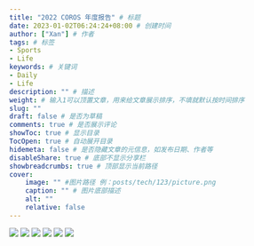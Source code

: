 ```yaml
---
title: "2022 COROS 年度报告" # 标题
date: 2023-01-02T06:24:24+08:00 # 创建时间
author: ["Xan"] # 作者
tags: # 标签
- Sports
- Life
keywords: # 关键词
- Daily
- Life
description: "" # 描述
weight: # 输入1可以顶置文章，用来给文章展示排序，不填就默认按时间排序
slug: ""
draft: false # 是否为草稿
comments: true # 是否展示评论
showToc: true # 显示目录
TocOpen: true # 自动展开目录
hidemeta: false # 是否隐藏文章的元信息，如发布日期、作者等
disableShare: true # 底部不显示分享栏
showbreadcrumbs: true # 顶部显示当前路径
cover:
    image: "" #图片路径 例：posts/tech/123/picture.png
    caption: "" # 图片底部描述
    alt: ""
    relative: false
---
```


![](https://bu.dusays.com/2023/01/02/63b20a926b0da.jpg)
![](https://bu.dusays.com/2023/01/02/63b20ade75dac.jpg)
![](https://bu.dusays.com/2023/01/02/63b20b16ed84f.jpg)
![](https://bu.dusays.com/2023/01/02/63b20b456d79f.jpg)
![](https://bu.dusays.com/2023/01/02/63b20b523cf25.jpg)
![](https://bu.dusays.com/2023/01/02/63b209459155c.jpg)